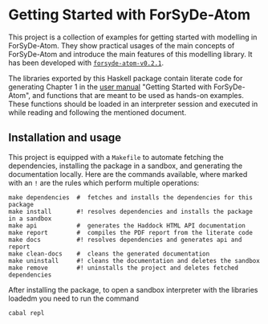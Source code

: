 # Getting Started with ForSyDe-Atom

This project is a collection of examples for getting started with modelling in ForSyDe-Atom. They show practical usages of the main concepts of ForSyDe-Atom and introduce the main features of this modelling library. It has been developed with [`forsyde-atom-v0.2.1`](https://github.com/forsyde/forsyde-atom/releases/tag/0.2.1).

The libraries exported by this Haskell package contain literate code for generating Chapter 1 in the [user manual](../manual.pdf) "Getting Started with ForSyDe-Atom", and functions that are meant to be used as hands-on examples. These functions should be loaded in an interpreter session and executed in while reading and following the mentioned document.

## Installation and usage

This project is equipped with a `Makefile` to automate fetching the dependencies, installing the package in a sandbox, and generating the documentation locally. Here are the commands available, where marked with an `!` are the rules which perform multiple operations:

    make dependencies  #  fetches and installs the dependencies for this package
	make install       #! resolves dependencies and installs the package in a sandbox
	make api           #  generates the Haddock HTML API documentation
	make report        #  compiles the PDF report from the literate code
	make docs          #! resolves dependencies and generates api and report
	make clean-docs    #  cleans the generated documentation 
	make uninstall     #! cleans the documentation and deletes the sandbox
	make remove        #! uninstalls the project and deletes fetched dependencies

After installing the package, to open a sandbox interpreter with the libraries loadedm you need to run the command

    cabal repl
